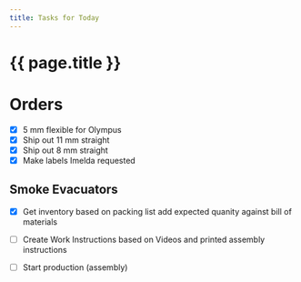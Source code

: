 ```yaml
---
title: Tasks for Today
---
```

# {{  page.title }}

# Orders
- [x] 5 mm flexible for Olympus
- [x] Ship out 11 mm straight
- [x] Ship out 8 mm straight
- [x] Make labels Imelda requested

## Smoke Evacuators
 - [x] Get inventory based on packing list add expected quanity against bill of materials
 - [ ] Create Work Instructions based on Videos and printed assembly instructions
 - [ ] Start production (assembly) 





